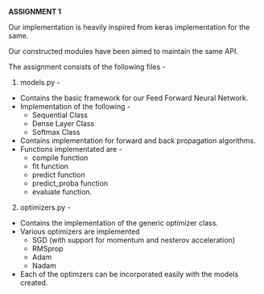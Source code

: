 **ASSIGNMENT 1**

Our implementation is heavily inspired from keras implementation for the same. 

Our constructed modules have been aimed to maintain the same API.

The assignment consists of the following files - 
1) models.py - 
* Contains the basic framework for our Feed Forward Neural Network.
* Implementation of the following - 
  *  Sequential Class
  *  Dense Layer Class
  *  Softmax Class
* Contains implementation for forward and back propagation algorithms.
* Functions implementated are -
  *  compile function
  *  fit function
  *  predict function 
  *  predict_proba function
  *  evaluate function.
  
2) optimizers.py - 
* Contains the implementation of the generic optimizer class.
* Various optimizers are implemented 
  * SGD (with support for momentum and nesterov acceleration)
  * RMSprop
  * Adam
  * Nadam
* Each of the optimzers can be incorporated easily with the models created.
